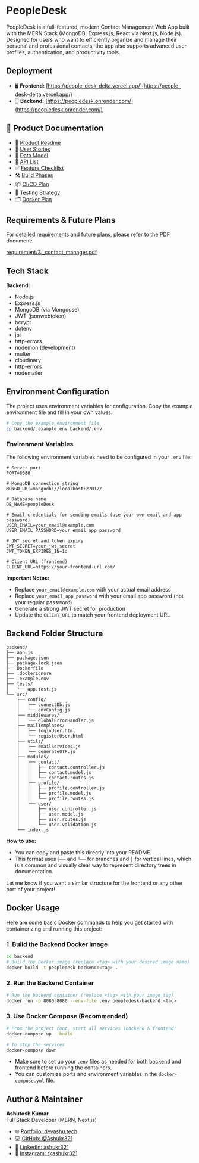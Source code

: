 # PeopleDesk

PeopleDesk is a full-featured, modern Contact Management Web App built with the MERN Stack (MongoDB, Express.js, React via Next.js, Node.js). Designed for users who want to efficiently organize and manage their personal and professional contacts, the app also supports advanced user profiles, authentication, and productivity tools.

## Deployment

- 🖥️ **Frontend:** [https://people-desk-delta.vercel.app/](https://people-desk-delta.vercel.app/)
- 🗄️ **Backend:** [https://peopledesk.onrender.com/](https://peopledesk.onrender.com/)


## 📁 Product Documentation

- 📄 [Product Readme](./product_requirements/readme_for_product.md)
- 📝 [User Stories](./product_requirements/user_stories.md)
- 🧱 [Data Model](./product_requirements/data_model.md)
- 🔗 [API List](./product_requirements/api_list.md)
- ✅ [Feature Checklist](./product_requirements/feature_checklist.md)
- 🛠️ [Build Phases](./product_requirements/build_phases.md)
- 📦 [CI/CD Plan](./product_requirements/ci_cd_plan.md)
- 🧪 [Testing Strategy](./product_requirements/testing_strategy.md) <!-- TODO: Add this file if not present -->
- 🗂️ [Docker Plan](./product_requirements/docker_plan.md)



## Requirements & Future Plans
For detailed requirements and future plans, please refer to the PDF document:

[requirement/3._contact_manager.pdf](requirement/3._contact_manager.pdf)

## Tech Stack


**Backend:**
- Node.js
- Express.js
- MongoDB (via Mongoose)
- JWT (jsonwebtoken)
- bcrypt
- dotenv
- joi
- http-errors
- nodemon (development)
- multer
- cloudinary
- http-errors
- nodemailer 

## Environment Configuration

The project uses environment variables for configuration. Copy the example environment file and fill in your own values:

```bash
# Copy the example environment file
cp backend/.example.env backend/.env
```

### Environment Variables

The following environment variables need to be configured in your `.env` file:

```env
# Server port
PORT=8080

# MongoDB connection string
MONGO_URI=mongodb://localhost:27017/

# Database name
DB_NAME=peopleDesk

# Email credentials for sending emails (use your own email and app password)
USER_EMAIL=your_email@example.com
USER_EMAIL_PASSWORD=your_email_app_password

# JWT secret and token expiry
JWT_SECRET=your_jwt_secret
JWT_TOKEN_EXPIRES_IN=1d

# Client URL (frontend)
CLIENT_URL=https://your-frontend-url.com/
```

**Important Notes:**
- Replace `your_email@example.com` with your actual email address
- Replace `your_email_app_password` with your email app password (not your regular password)
- Generate a strong JWT secret for production
- Update the `CLIENT_URL` to match your frontend deployment URL


## Backend Folder Structure

```
backend/
├── app.js
├── package.json
├── package-lock.json
├── Dockerfile
├── .dockerignore
├── .example.env
├── tests/
│   └── app.test.js
└── src/
    ├── config/
    │   ├── connectDb.js
    │   └── envConfig.js
    ├── middlewares/
    │   └── globalErrorHandler.js
    ├── mailTemplates/
    │   ├── loginUser.html
    │   └── registerUser.html
    ├── utils/
    │   ├── emailServices.js
    │   └── generateOTP.js
    ├── modules/
    │   ├── contact/
    │   │   ├── contact.controller.js
    │   │   ├── contact.model.js
    │   │   └── contact.routes.js
    │   ├── profile/
    │   │   ├── profile.controller.js
    │   │   ├── profile.model.js
    │   │   └── profile.routes.js
    │   └── user/
    │       ├── user.controller.js
    │       ├── user.model.js
    │       ├── user.routes.js
    │       └── user.validation.js
    └── index.js
```

**How to use:**  
- You can copy and paste this directly into your README.  
- This format uses `├──` and `└──` for branches and `│` for vertical lines, which is a common and visually clear way to represent directory trees in documentation.

Let me know if you want a similar structure for the frontend or any other part of your project!

## Docker Usage

Here are some basic Docker commands to help you get started with containerizing and running this project:

### 1. Build the Backend Docker Image
```bash
cd backend
# Build the Docker image (replace <tag> with your desired image name)
docker build -t peopledesk-backend:<tag> .
```

### 2. Run the Backend Container
```bash
# Run the backend container (replace <tag> with your image tag)
docker run -p 8080:8080 --env-file .env peopledesk-backend:<tag>
```

### 3. Use Docker Compose (Recommended)
```bash
# From the project root, start all services (backend & frontend)
docker-compose up --build

# To stop the services
docker-compose down
```

- Make sure to set up your `.env` files as needed for both backend and frontend before running the containers.
- You can customize ports and environment variables in the `docker-compose.yml` file.

## Author & Maintainer

**Ashutosh Kumar**  
Full Stack Developer (MERN, Next.js)  

- 🌐 [Portfolio: devashu.tech](https://devashu.tech)
- 💻 [GitHub: @Ashukr321](https://github.com/Ashukr321)
- 🔗 [LinkedIn: ashukr321](https://www.linkedin.com/in/ashukr321/)
- 📸 [Instagram: @ashukr321](https://instagram.com/ashukr321)

